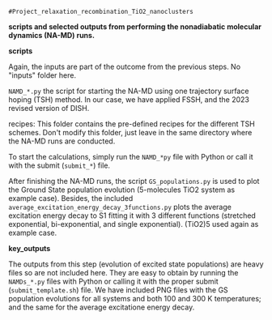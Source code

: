 	#Project_relaxation_recombination_TiO2_nanoclusters

**scripts and selected outputs from performing the nonadiabatic molecular dynamics (NA-MD) runs.**

**scripts**

Again, the inputs are part of the outcome from the previous steps. No "inputs" folder here.

`NAMD_*.py` the script for starting the NA-MD using one trajectory surface hoping
(TSH) method. In our case, we have applied FSSH, and the 2023 revised version
of DISH.

recipes: This folder contains the pre-defined recipes for the different TSH schemes. Don't modify
this folder, just leave in the same directory where the NA-MD runs are conducted.

To start the calculations, simply run the `NAMD_*py` file with Python or call it with
the submit (`submit_*`) file.

After finishing the NA-MD runs, the script `GS_populations.py` is used to plot the Ground State population
evolution (5-molecules TiO2 system as example case). Besides, the included `average_excitation_energy_decay_3functions.py`
plots the average excitation energy decay to S1 fitting it with 3 different functions (stretched exponential, bi-exponential,
and single exponential). (TiO2)5 used again as example case.

**key_outputs**

The outputs from this step (evolution of excited state populations) are heavy files so are not included here. They
are easy to obtain by running the `NAMDs_*.py` files with Python or calling it with
the proper submit (`submit_template.sh`) file. We have included PNG files with the GS population evolutions for all
systems and both 100 and 300 K temperatures; and the same for the average excitatione energy decay.


